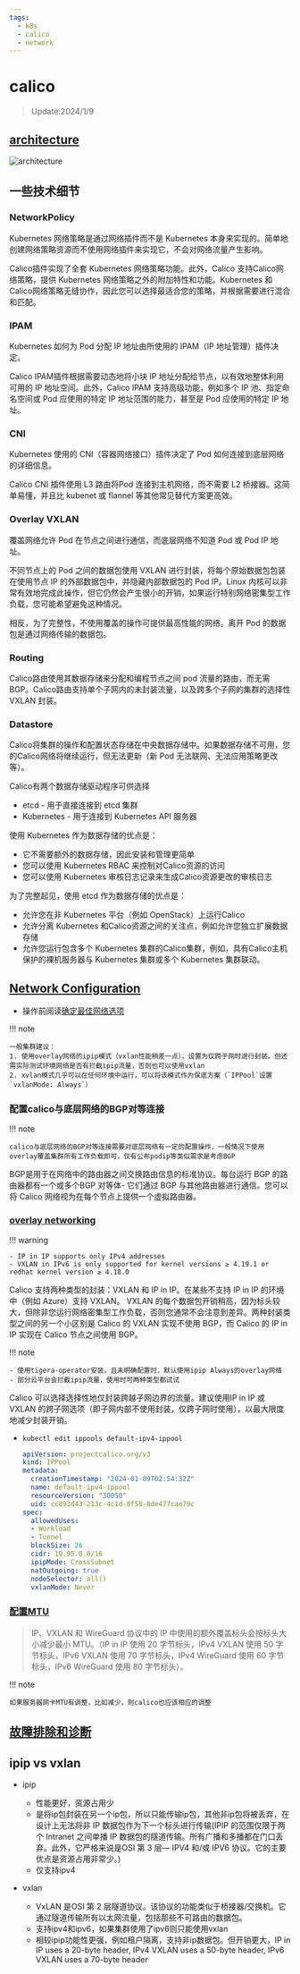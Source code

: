 ```yaml
---
tags:
  - k8s
  - calico
  - network
---
```

# calico

> Update:2024/1/9

## [architecture](https://docs.tigera.io/calico/latest/reference/architecture/overview)

![architecture](https://docs.tigera.io/assets/images/architecture-calico-deae813300e472483f84d6bfb49650ab.svg)

## 一些技术细节

### NetworkPolicy

Kubernetes 网络策略是通过网络插件而不是 Kubernetes 本身来实现的。简单地创建网络策略资源而不使用网络插件来实现它，不会对网络流量产生影响。

Calico插件实现了全套 Kubernetes 网络策略功能。此外，Calico 支持Calico网络策略，提供 Kubernetes 网络策略之外的附加特性和功能。Kubernetes 和Calico网络策略无缝协作，因此您可以选择最适合您的策略，并根据需要进行混合和匹配。

### IPAM

Kubernetes 如何为 Pod 分配 IP 地址由所使用的 IPAM（IP 地址管理）插件决定。

Calico IPAM插件根据需要动态地将小块 IP 地址分配给节点，以有效地整体利用可用的 IP 地址空间。此外，Calico IPAM 支持高级功能，例如多个 IP 池、指定命名空间或 Pod 应使用的特定 IP 地址范围的能力，甚至是 Pod 应使用的特定 IP 地址。

### CNI 

Kubernetes 使用的 CNI（容器网络接口）插件决定了 Pod 如何连接到底层网络的详细信息。

Calico CNI 插件使用 L3 路由将Pod 连接到主机网络，而不需要 L2 桥接器。这简单易懂，并且比 kubenet 或 flannel 等其他常见替代方案更高效。

### Overlay VXLAN

覆盖网络允许 Pod 在节点之间进行通信，而底层网络不知道 Pod 或 Pod IP 地址。

不同节点上的 Pod 之间的数据包使用 VXLAN 进行封装，将每个原始数据包包装在使用节点 IP 的外部数据包中，并隐藏内部数据包的 Pod IP。Linux 内核可以非常有效地完成此操作，但它仍然会产生很小的开销，如果运行特别网络密集型工作负载，您可能希望避免这种情况。

相反，为了完整性，不使用覆盖的操作可提供最高性能的网络。离开 Pod 的数据包是通过网络传输的数据包。

### Routing

Calico路由使用其数据存储来分配和编程节点之间 pod 流量的路由，而无需 BGP。Calico路由支持单个子网内的未封装流量，以及跨多个子网的集群的选择性 VXLAN 封装。

### Datastore

Calico将集群的操作和配置状态存储在中央数据存储中。如果数据存储不可用，您的Calico网络将继续运行，但无法更新（新 Pod 无法联网、无法应用策略更改等）。

Calico有两个数据存储驱动程序可供选择
  - etcd - 用于直接连接到 etcd 集群
  - Kubernetes - 用于连接到 Kubernetes API 服务器

使用 Kubernetes 作为数据存储的优点是：
  - 它不需要额外的数据存储，因此安装和管理更简单
  - 您可以使用 Kubernetes RBAC 来控制对Calico资源的访问
  - 您可以使用 Kubernetes 审核日志记录来生成Calico资源更改的审核日志

为了完整起见，使用 etcd 作为数据存储的优点是：
  - 允许您在非 Kubernetes 平台（例如 OpenStack）上运行Calico
  - 允许分离 Kubernetes 和Calico资源之间的关注点，例如允许您独立扩展数据存储
  - 允许您运行包含多个 Kubernetes 集群的Calico集群，例如，具有Calico主机保护的裸机服务器与 Kubernetes 集群或多个 Kubernetes 集群联动。


## [Network Configuration](https://docs.tigera.io/calico/latest/networking/configuring/)

- 操作前阅读[确定最佳网络选项](https://docs.tigera.io/calico/latest/networking/determine-best-networking)

!!! note 

    一般集群建议：
    1. 使用overlay网络的ipip模式（vxlan性能稍差一点），设置为仅跨子网时进行封装。但还需实际测试环境网络是否有拦截ipip流量，否则也可以使用vxlan
    2. xvlan模式几乎可以在任何环境中运行，可以将该模式作为保底方案（`IPPool`设置`vxlanMode: Always`）

### 配置calico与底层网络的BGP对等连接

!!! note

    calico与底层网络的BGP对等连接需要对底层网络有一定的配置操作，一般情况下使用overlay覆盖集群所有工作负载即可，仅有公布podip等类似需求是考虑BGP

BGP是用于在网络中的路由器之间交换路由信息的标准协议。每台运行 BGP 的路由器都有一个或多个BGP 对等体- 它们通过 BGP 与其他路由器进行通信。您可以将 Calico 网络视为在每个节点上提供一个虚拟路由器。

### [overlay networking](https://docs.tigera.io/calico/latest/networking/configuring/vxlan-ipip)

!!! warning

    - IP in IP supports only IPv4 addresses
    - VXLAN in IPv6 is only supported for kernel versions ≥ 4.19.1 or redhat kernel version ≥ 4.18.0

Calico 支持两种类型的封装：VXLAN 和 IP in IP。在某些不支持 IP in IP 的环境中（例如 Azure）支持 VXLAN。 VXLAN 的每个数据包开销稍高，因为标头较大，但除非您运行网络密集型工作负载，否则您通常不会注意到差异。两种封装类型之间的另一个小区别是 Calico 的 VXLAN 实现不使用 BGP，而 Calico 的 IP in IP 实现在 Calico 节点之间使用 BGP。

!!! note

    - 使用tigera-operator安装，且未明确配置时，默认使用ipip Always的overlay网络
    - 部分云平台会拦截ipip流量，使用时可两种类型都试试

Calico 可以选择选择性地仅封装跨越子网边界的流量。建议使用IP in IP 或 VXLAN 的跨子网选项（即子网内部不使用封装，仅跨子网时使用），以最大限度地减少封装开销。

- `kubectl edit ippools default-ipv4-ippool`

    ```yaml
    apiVersion: projectcalico.org/v3
    kind: IPPool
    metadata:
      creationTimestamp: "2024-01-09T02:54:32Z"
      name: default-ipv4-ippool
      resourceVersion: "30050"
      uid: cc893d43-213c-4c1d-8f58-8de477cae79c
    spec:
      allowedUses:
      - Workload
      - Tunnel
      blockSize: 26
      cidr: 10.95.0.0/16
      ipipMode: CrossSubnet
      natOutgoing: true
      nodeSelector: all()
      vxlanMode: Never
    ```

### [配置MTU](https://docs.tigera.io/calico/latest/networking/configuring/mtu)

> IP、VXLAN 和 WireGuard 协议中的 IP 中使用的额外覆盖标头会按标头大小减少最小 MTU。（IP in IP 使用 20 字节标头，IPv4 VXLAN 使用 50 字节标头，IPv6 VXLAN 使用 70 字节标头，IPv4 WireGuard 使用 60 字节标头，IPv6 WireGuard 使用 80 字节标头）。

!!! note

    如果服务器网卡MTU有调整，比如减少，则calico也应该相应的调整

## [故障排除和诊断](https://docs.tigera.io/calico/latest/operations/troubleshoot/troubleshooting)

## ipip vs vxlan

- ipip

    - 性能更好，资源占用少
    - 是将ip包封装在另一个ip包，所以只能传输ip包，其他非ip包将被丢弃，在设计上无法将非 IP 数据包作为下一个标头进行传输(IPIP 的范围仅限于两个 Intranet 之间单播 IP 数据包的隧道传输。所有广播和多播都在门口丢弃。此外，它严格来说是OSI 第 3 层— IPV4 和/或 IPV6 协议。它的主要优点是资源占用非常少。)
    - 仅支持ipv4

- vxlan

    - VxLAN 是OSI 第 2 层隧道协议。该协议的功能类似于桥接器/交换机。它通过隧道传输所有以太网流量，包括那些不可路由的数据包。
    - 支持ipv4和ipv6，如果集群使用了ipv6则只能使用vxlan
    - 相较ipip功能性更强，例如租户隔离，支持非ip数据包。但开销更大，IP in IP uses a 20-byte header, IPv4 VXLAN uses a 50-byte header, IPv6 VXLAN uses a 70-byte header
